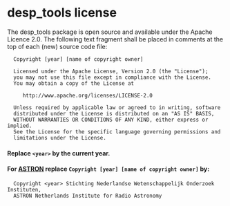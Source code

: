 # desp_tools license

The desp_tools package is open source and  available under the Apache Licence 2.0. The following text fragment shall be placed in comments at the top of each (new) source code file:

```
  Copyright [year] [name of copyright owner]

  Licensed under the Apache License, Version 2.0 (the "License");
  you may not use this file except in compliance with the License.
  You may obtain a copy of the License at

     http://www.apache.org/licenses/LICENSE-2.0

  Unless required by applicable law or agreed to in writing, software
  distributed under the License is distributed on an "AS IS" BASIS,
  WITHOUT WARRANTIES OR CONDITIONS OF ANY KIND, either express or implied.
  See the License for the specific language governing permissions and
  limitations under the License.
```
#### Replace ```<year>``` by the current year.

#### For [ASTRON] replace ```Copyright [year] [name of copyright owner]``` by:
```
  Copyright <year> Stichting Nederlandse Wetenschappelijk Onderzoek Instituten,
  ASTRON Netherlands Institute for Radio Astronomy
```


[ASTRON]:https://www.astron.nl



